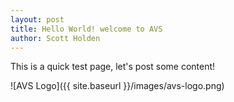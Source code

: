 ```yaml
---
layout: post
title: Hello World! welcome to AVS
author: Scott Holden
---
```


This is a quick test page, let's post some content!

![AVS Logo]({{ site.baseurl }}/images/avs-logo.png)
